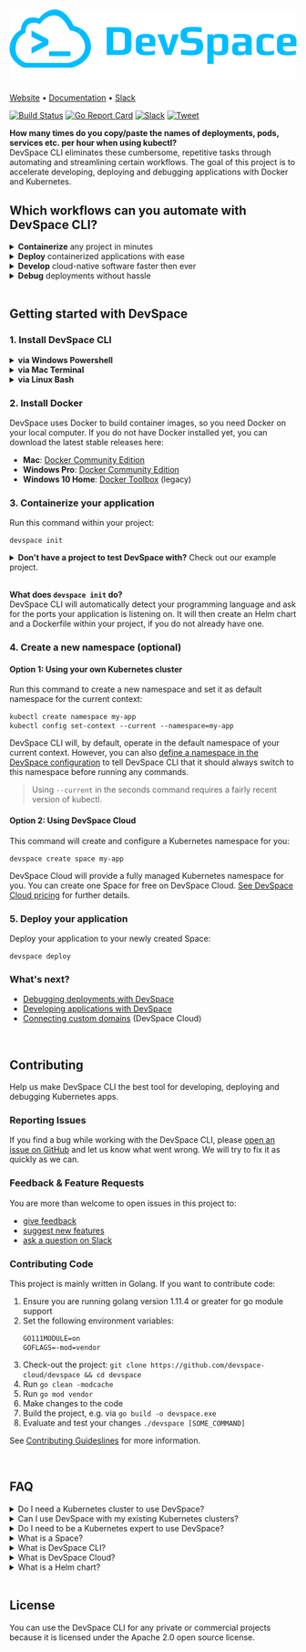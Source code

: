 [![DevSpace Logo](docs/website/static/img/github-readme-header.svg)](https://devspace.cloud/)
---

[Website](https://devspace.cloud/) • 
[Documentation](https://devspace.cloud/docs) • 
[Slack](https://devspace.cloud/slack)

[![Build Status](https://travis-ci.org/devspace-cloud/devspace.svg?branch=master)](https://travis-ci.org/devspace-cloud/devspace)
[![Go Report Card](https://goreportcard.com/badge/github.com/devspace-cloud/devspace)](https://goreportcard.com/report/github.com/devspace-cloud/devspace)
[![Slack](https://devspace.cloud/slack/badge.svg)](http://devspace.cloud/slack)
[![Tweet](https://img.shields.io/twitter/url/http/shields.io.svg?style=social)](https://twitter.com/home?status=Just%20found%20out%20about%20%23DevSpace%20CLI%3A%20https%3A//github.com/devspace-cloud/devspace%0A%0AIt%20lets%20you%20build%20cloud%20native%20software%20directly%20on%20top%20of%20%23Kubernetes%20and%20%23Docker%0A%23CloudNative%20%23k8s)


**How many times do you copy/paste the names of deployments, pods, services etc. per hour when using kubectl?**  
DevSpace CLI eliminates these cumbersome, repetitive tasks through automating and streamlining certain workflows. The goal of this project is to accelerate developing, deploying and debugging applications with Docker and Kubernetes.

## Which workflows can you automate with DevSpace CLI?

<details>
<summary><b>Containerize</b> any project in minutes</summary>

### Initialize your project
```
devspace init
```
#### DevSpace uses smart defaults for many programming languages and frameworks to:
1. Automatically create a Dockerfile for your app
2. Add a [highly customizable Helm chart](https://devspace.cloud/docs/charts/devspace-helm-chart) to your project

> If you already have a Dockerfile or a Helm chart, DevSpace CLI will ask you if you want to use them instead of the default files.

Customize Dockerfile and Kubernetes deployment:
- [Add packages (e.g. databases)](https://devspace.cloud/docs/charts/packages)
- [Configure persistent volumes](https://devspace.cloud/docs/charts/persistent-volumes)
- [Set environment variables](https://devspace.cloud/docs/charts/environment-variables)
- [Enable auto-scaling](https://devspace.cloud/docs/charts/scaling)

---

</details>

<details>
<summary><b>Deploy</b> containerized applications with ease</summary>

### Deploy your application
```
devspace deploy
```

#### What does `devspace deploy` do?
1. Builds, tags and pushes one or even multiple Docker images
2. Creates pull secrets for your image registries
3. Deploys your project with the newest images (e.g. using Helm)

> DevSpace CLI will use the current kubectl context. If you do not have a Kubernetes cluster, you can use [DevSpace Cloud](TODO) to get a fully managed Kubernetes namespace.

---

</details>

<details>
<summary><b>Develop</b> cloud-native software faster then ever</summary>

### Develop in a production-like environment
```
devspace dev
```
**With DevSpace, you can build and test your application directly inside Kubernetes.** Thanks to our real-time code sync, you can even use hot reloading tools (e.g. nodemon) to refresh your running application without having to waste time on re-building and re-deploying your application every time you change your code. With DevSpace, your containers are updated in real-time without any delay.

Learn more about development with DevSpace:
- [Real-time code synchronization for hot reloading](https://devspace.cloud/docs/cli/development/synchronization)
- [Automatic port forwarding for access via localhost](https://devspace.cloud/docs/cli/development/port-forwarding)
- [Terminal proxy for running commands in your containers](https://devspace.cloud/docs/cli/development/terminal)

---

</details>

<details>
<summary><b>Debug</b> deployments without hassle</summary>

### Speed up finding and solving issues
```
devspace analyze
```
**DevSpace automatically analyzes your deployments**, identifies potential issues and helps you resolve them:
- Identify reasons for image pull failure
- View log snapshots of crashed containers
- Debug networking issues (e.g. misconfigured services)

Learn more about development with DevSpace:
- [Automate issue detection with DevSpace](https://devspace.cloud/docs/cli/debugging/analyze)
- [Stream container logs with DevSpace](https://devspace.cloud/docs/cli/debugging/logs)
- [Use the debugger of your IDE with DevSpace](https://devspace.cloud/docs/cli/debugging/debuggers)
- [Start terminal sessions for debugging](https://devspace.cloud/docs/cli/debugging/enter)

</details>

<br>

## Getting started with DevSpace
### 1. Install DevSpace CLI

<details>
<summary><b>via Windows Powershell</b></summary>

```
[System.Net.ServicePointManager]::SecurityProtocol = [System.Net.SecurityProtocolType]'Tls,Tls11,Tls12';
md -Force "$Env:APPDATA\devspace";
wget -UseBasicParsing ((Invoke-WebRequest -URI "https://github.com/devspace-cloud/devspace/releases/latest" -UseBasicParsing).Content -replace "(?ms).*`"([^`"]*devspace-windows-amd64.exe)`".*","https://github.com/`$1") -o $Env:APPDATA\devspace\devspace.exe;
& "$Env:APPDATA\devspace\devspace.exe" "install";
```

</details>

<details>
<summary><b>via Mac Terminal</b></summary>

```
curl -s -L "https://github.com/devspace-cloud/devspace/releases/latest" | sed -nE 's!.*"([^"]*devspace-darwin-amd64)".*!https://github.com\1!p' | xargs -n 1 curl -L -o devspace && chmod +x devspace;
sudo mv devspace /usr/local/bin;
```

</details>

<details>
<summary><b>via Linux Bash</b></summary>

```
curl -s -L "https://github.com/devspace-cloud/devspace/releases/latest" | sed -nE 's!.*"([^"]*devspace-linux-amd64)".*!https://github.com\1!p' | xargs -n 1 curl -L -o devspace && chmod +x devspace;
sudo mv devspace /usr/local/bin;
```

</details>

### 2. Install Docker

DevSpace uses Docker to build container images, so you need Docker on your local computer. If you do not have Docker installed yet, you can download the latest stable releases here:
- **Mac**: [Docker Community Edition](https://download.docker.com/mac/stable/Docker.dmg)
- **Windows Pro**: [Docker Community Edition](https://download.docker.com/win/stable/Docker%20for%20Windows%20Installer.exe)
- **Windows 10 Home**: [Docker Toolbox](https://download.docker.com/win/stable/DockerToolbox.exe) (legacy)


### 3. Containerize your application
Run this command within your project:
```
devspace init
```
<details>
<summary><b>Don't have a project to test DevSpace with?</b> Check out our example project.</summary>

```
git clone https://github.com/devspace-cloud/devspace-quickstart-nodejs
```

</details>

<br>

**What does `devspace init` do?**  
DevSpace CLI will automatically detect your programming language and ask for the ports your application is listening on. It will then create an Helm chart and a Dockerfile within your project, if you do not already have one.

### 4. Create a new namespace (optional)

#### Option 1: Using your own Kubernetes cluster
Run this command to create a new namespace and set it as default namespace for the current context:
```
kubectl create namespace my-app
kubectl config set-context --current --namespace=my-app
```
DevSpace CLI will, by default, operate in the default namespace of your current context. However, you can also [define a namespace in the DevSpace configuration](TODO) to tell DevSpace CLI that it should always switch to this namespace before running any commands.

> Using `--current` in the seconds command requires a fairly recent version of kubectl.

#### Option 2: Using DevSpace Cloud
This command will create and configure a Kubernetes namespace for you:
```
devspace create space my-app
```
DevSpace Cloud will provide a fully managed Kubernetes namespace for you. You can create one Space for free on DevSpace Cloud. [See DevSpace Cloud pricing](https://devspace.cloud/pricing) for further details.

### 5. Deploy your application
Deploy your application to your newly created Space:
```
devspace deploy
```

### What's next?
- [Debugging deployments with DevSpace](https://devspace.cloud/docs/cli/debugging/overview)
- [Developing applications with DevSpace](https://devspace.cloud/docs/cli/development/workflow)
- [Connecting custom domains](https://devspace.cloud/docs/cli/deployment/domains) (DevSpace Cloud)

<br>

## Contributing
Help us make DevSpace CLI the best tool for developing, deploying and debugging Kubernetes apps.

### Reporting Issues
If you find a bug while working with the DevSpace CLI, please [open an issue on GitHub](https://github.com/devspace-cloud/devspace/issues/new?labels=kind%2Fbug&template=bug-report.md&title=Bug:) and let us know what went wrong. We will try to fix it as quickly as we can.

### Feedback & Feature Requests
You are more than welcome to open issues in this project to:
- [give feedback](https://github.com/devspace-cloud/devspace/issues/new?labels=kind%2Ffeedback&title=Feedback:)
- [suggest new features](https://github.com/devspace-cloud/devspace/issues/new?labels=kind%2Ffeature&template=feature-request.md&title=Feature%20Request:)
- [ask a question on Slack](https://devspace.cloud/slack)

### Contributing Code
This project is mainly written in Golang. If you want to contribute code:
1. Ensure you are running golang version 1.11.4 or greater for go module support
2. Set the following environment variables:
    ```
    GO111MODULE=on
    GOFLAGS=-mod=vendor
    ```
3. Check-out the project: `git clone https://github.com/devspace-cloud/devspace && cd devspace`
4. Run `go clean -modcache`
5. Run `go mod vendor`
6. Make changes to the code
7. Build the project, e.g. via `go build -o devspace.exe`
8. Evaluate and test your changes `./devspace [SOME_COMMAND]`

See [Contributing Guideslines](CONTRIBUTING.md) for more information.


<br>

## FAQ
<details>
<summary>Do I need a Kubernetes cluster to use DevSpace?</summary>

**No.** You can simply use **the fully managed Spaces** provided by DevSpace Cloud.

</details>

<details>
<summary>Can I use DevSpace with my existing Kubernetes clusters?</summary>

**Yes.** You have two options:
1. [Connect your existing Kubernetes clusters to DevSpace Cloud](https://devspace.cloud/docs/cloud/external-clusters/overview) as external clusters. DevSpace Cloud will then be able to create and manage users and Spaces on top of your Kubernetes clusters.
2. You just use DevSpace CLI without DevSpace Cloud. That means that you manually need to:
    * enforce resource limits
    * configure secure user permissions
    * isolate namespaces of different users
    * connect domains and configure ingresses
    * install and manage basic cluster services (e.g. ingress controller, cert-manager for TLS, monitoring and log aggregation tools)

</details>

<details>
<summary>Do I need to be a Kubernetes expert to use DevSpace?</summary>

**No.** Altough DevSpace provides a lot of advanced tooling for Kubernetes experts, it is optimized for developer experience which makes it especially easy to use for Kubernetes beginners.

</details>

<details>
<summary>What is a Space?</summary>

Spaces are smart Kubernetes namespaces which provide the following features:
- Automatic provisioning via `devspace create space [SPACE_NAME]`
- Automatic allocation of a subdomain for each Space, e.g. `my-app.devspace.host`
- Automatic RBAC configuration for better isolation of users
- Automatic resource limit configuration and enforcement
- Resource auto-scaling within the configured limits
- Smart analysis of issues within your Space via `devspace analyze`

</details>

<details>
<summary>What is DevSpace CLI?</summary>

DevSpace CLI is an open-source command-line tool that provides everything you need to develop, deploy and debug applications with Docker and Kubernetes.

> You can either use DevSpace CLI as standalone solution for your self-managed Kubernetes namespaces or in combination with DevSpace Cloud.

</details>

<details>
<summary>What is DevSpace Cloud?</summary>

DevSpace Cloud is a developer platform for Kubernetes that lets you create and manage Spaces via DevSpace CLI or GUI. 

> The Spaces you create with DevSpace Cloud either run on a Kubernetes cluster within DevSpace Cloud or on your own Kubernetes clusters after connecting them to the platform.

</details>

<details>
<summary>What is a Helm chart?</summary>

[Helm](https://helm.sh/) is the package manager for Kubernetes. Packages in Helm are called Helm charts.

[Learn more about Helm charts](https://helm.sh/docs/)

</details>


<br>

## License
You can use the DevSpace CLI for any private or commercial projects because it is licensed under the Apache 2.0 open source license.
